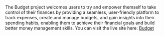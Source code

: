 The Budget project welcomes users to try and empower themself to take control of their finances by providing a seamless, user-friendly platform to track expenses, create and manage budgets, and gain insights into their spending habits, enabling them to achieve their financial goals and build better money management skills. You can visit the live site here: [Budget](https://buget-89030dd81e5e.herokuapp.com/)
